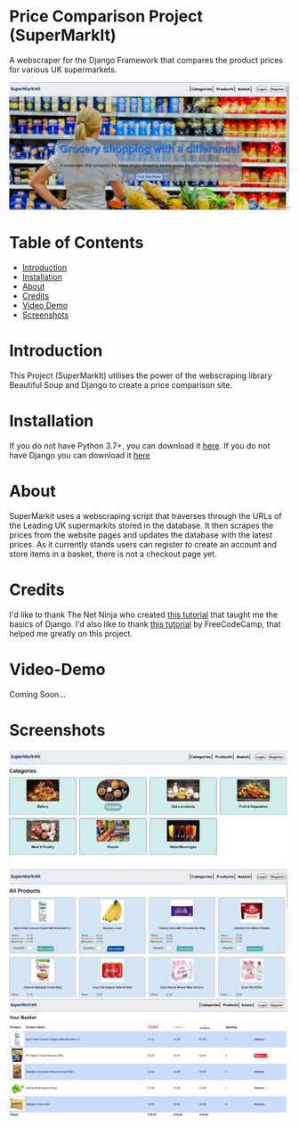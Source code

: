 # Price Comparison Project (SuperMarkIt)
A webscraper for the Django Framework that compares the product prices for various UK supermarkets.

<img src="Screenshots/Homepage.png" width="700">

# Table of Contents
- [Introduction](https://github.com/RamonWill/price-comparison-project#Introduction)
- [Installation](https://github.com/RamonWill/price-comparison-project#Installation)
- [About](https://github.com/RamonWill/price-comparison-project#About)
- [Credits](https://github.com/RamonWill/price-comparison-project#Credit)
- [Video Demo](https://github.com/RamonWill/price-comparison-project#Video-Demo)
- [Screenshots](https://github.com/RamonWill/price-comparison-project#Screenshots)

# Introduction
This Project (SuperMarkIt) utilises the power of the webscraping library Beautiful Soup  and Django to create a price comparison site. 

# Installation
If you do not have Python 3.7+, you can download it [here](https://www.python.org/downloads/release/python-370/, "here").
If you do not have Django you can download it [here](https://docs.djangoproject.com/en/3.0/topics/install/)

# About
SuperMarkit uses a webscraping script that traverses through the URLs of the Leading UK supermarkits stored in the database. It then scrapes the prices from the website pages and updates the database with the latest prices. As it currently stands users can register to create an account and store items in a basket, there is not a checkout page yet.

# Credits
I'd like to thank The Net Ninja who created [this tutorial](https://www.youtube.com/watch?v=n-FTlQ7Djqc, "this tutorial") that taught me the basics of Django. I'd also like to thank [this tutorial](https://www.youtube.com/watch?v=YZvRrldjf1Y) by FreeCodeCamp, that helped me greatly on this project.

# Video-Demo
Coming Soon...

# Screenshots
<img src="Screenshots/categories.png" width="500">
<img src="Screenshots/products.png" width="500">
<img src="Screenshots/Basket.png" width="500">
